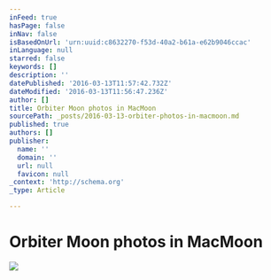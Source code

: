 ```yaml
---
inFeed: true
hasPage: false
inNav: false
isBasedOnUrl: 'urn:uuid:c8632270-f53d-40a2-b61a-e62b9046ccac'
inLanguage: null
starred: false
keywords: []
description: ''
datePublished: '2016-03-13T11:57:42.732Z'
dateModified: '2016-03-13T11:56:47.236Z'
author: []
title: Orbiter Moon photos in MacMoon
sourcePath: _posts/2016-03-13-orbiter-photos-in-macmoon.md
published: true
authors: []
publisher:
  name: ''
  domain: ''
  url: null
  favicon: null
_context: 'http://schema.org'
_type: Article

---
```

# Orbiter Moon photos in MacMoon
![](https://the-grid-user-content.s3-us-west-2.amazonaws.com/7ce2cb6b-7f9e-4e13-9897-3f2fa08f07ee.png)